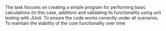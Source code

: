 The task focuses on creating a simple program for performing basic calculations (in this case, addition) and validating its functionality using unit testing with JUnit.
To ensure the code works correctly under all scenarios.
To maintain the stability of the core functionality over time
